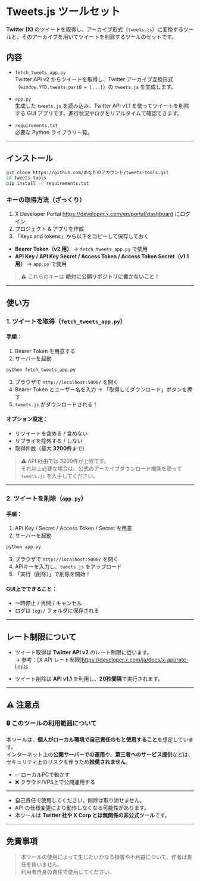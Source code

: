# Tweets.js ツールセット

**Twitter (X)** のツイートを取得し、アーカイブ形式（`tweets.js`）に変換するツールと、そのアーカイブを用いてツイートを削除するツールのセットです。

## 内容

- `fetch_tweets_app.py`  
  Twitter API v2 からツイートを取得し、Twitter アーカイブ互換形式（`window.YTD.tweets.part0 = [...]`）の `tweets.js` を生成します。

- `app.py`  
  生成した `tweets.js` を読み込み、Twitter API v1.1 を使ってツイートを削除する GUI アプリです。進行状況やログをリアルタイムで確認できます。

- `requirements.txt`  
  必要な Python ライブラリ一覧。

---

## インストール

```bash
git clone https://github.com/あなたのアカウント/tweets-tools.git
cd tweets-tools
pip install -r requirements.txt
```

### キーの取得方法（ざっくり）

1. X Developer Portal https://developer.x.com/en/portal/dashboard にログイン  
2. プロジェクト & アプリを作成  
3. 「Keys and tokens」から以下をコピーして保存しておく  

- **Bearer Token（v2 用）** → `fetch_tweets_app.py` で使用  
- **API Key / API Key Secret / Access Token / Access Token Secret（v1.1 用）** → `app.py` で使用  

> ⚠️ これらのキーは **絶対に公開リポジトリに書かないこと！**

---

## 使い方

### 1. ツイートを取得（`fetch_tweets_app.py`）

#### 手順：

1. Bearer Token を用意する  
2. サーバーを起動

```bash
python fetch_tweets_app.py
```

3. ブラウザで `http://localhost:5000/` を開く  
4. Bearer Token とユーザー名を入力 → 「取得してダウンロード」ボタンを押す  
5. `tweets.js` がダウンロードされる！

#### オプション設定：

- リツイートを含める / 含めない  
- リプライを除外する / しない  
- 取得件数（最大 **3200件**まで）

> ⚠️ API 経由では 3200件が上限です。  
> それ以上必要な場合は、公式のアーカイブダウンロード機能を使って `tweets.js` を入手してください。

---

### 2. ツイートを削除（`app.py`）

#### 手順：

1. API Key / Secret / Access Token / Secret を用意  
2. サーバーを起動  

```bash
python app.py
```

3. ブラウザで `http://localhost:5000/` を開く  
4. APIキーを入力し、`tweets.js` をアップロード  
5. 「実行（削除）」で削除を開始！

#### GUI上でできること：

- 一時停止 / 再開 / キャンセル  
- ログは `logs/` フォルダに保存される

---

## レート制限について

- ツイート取得は **Twitter API v2** のレート制限に従います。  
  → 参考：[X API レート制限]https://developer.x.com/ja/docs/x-api/rate-limits

- ツイート削除は **API v1.1** を利用し、**20秒間隔**で実行されます。

---

## ⚠️ 注意点
### 🔒 このツールの利用範囲について
本ツールは、**個人がローカル環境で自己責任のもと使用すること**を想定しています。  
インターネット上の**公開サーバーでの運用**や、**第三者へのサービス提供**などは、セキュリティ上のリスクを伴うため**推奨されません**。
- ✅ ローカルPCで動かす  
- ❌ クラウド/VPS上で公開運用する  
---
- 自己責任で使用してください。削除は取り消せません。  
- API の仕様変更により動作しなくなる可能性があります。  
- 本ツールは **Twitter 社や X Corp とは無関係の非公式ツール**です。
---

## 免責事項

> 本ツールの使用によって生じたいかなる損害や不利益について、作者は責任を負いません。  
> 利用者自身の責任で使用してください。



